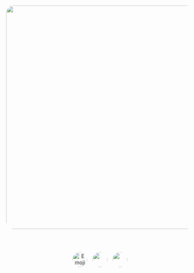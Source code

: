 <div align="center">
  <img 
    src="https://i.pinimg.com/originals/ba/74/be/ba74bee37501bfc3f7a2dd883f4738f8.gif" 
    width="600" 
    style="border-radius: 20px;" 
    >
  
  <br><br> 

  <img 
    src="https://cdn.discordapp.com/emojis/1397509724534079568.webp?size=40&animated=true" 
    width="40" 
    style="border-radius: 50%; vertical-align: middle; margin: 0 5px;" 
    alt="Emoji">
  <img 
    src="https://cdn.discordapp.com/emojis/1397509724534079568.webp?size=40&animated=true" 
    width="40" 
    style="border-radius: 50%; vertical-align: middle; margin: 0 5px;" 
    >
  <img 
    src="https://cdn.discordapp.com/emojis/1397509724534079568.webp?size=40&animated=true" 
    width="40" 
    style="border-radius: 50%; vertical-align: middle; margin: 0 5px;" 
    >
</div>
